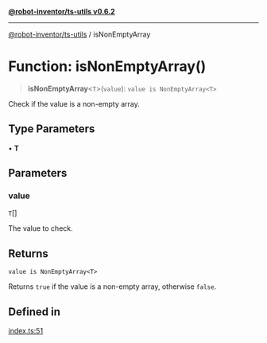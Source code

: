 [**@robot-inventor/ts-utils v0.6.2**](../README.md)

***

[@robot-inventor/ts-utils](../README.md) / isNonEmptyArray

# Function: isNonEmptyArray()

> **isNonEmptyArray**\<`T`\>(`value`): `value is NonEmptyArray<T>`

Check if the value is a non-empty array.

## Type Parameters

• **T**

## Parameters

### value

`T`[]

The value to check.

## Returns

`value is NonEmptyArray<T>`

Returns `true` if the value is a non-empty array, otherwise `false`.

## Defined in

[index.ts:51](https://github.com/Robot-Inventor/ts-utils/blob/3436114e22e41a691f90444f31cbf897b04906b5/src/index.ts#L51)
